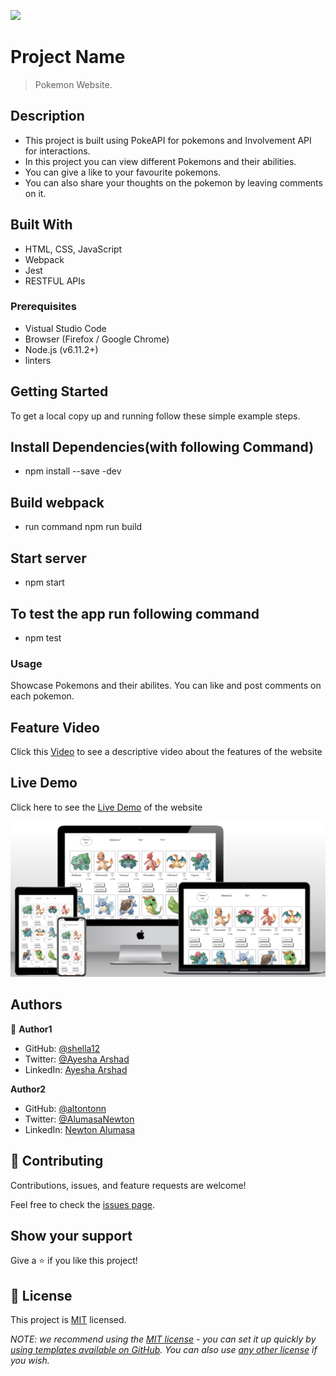 ![](https://img.shields.io/badge/Microverse-blueviolet)

# Project Name

> Pokemon Website.

## Description

- This project is built using PokeAPI for pokemons and Involvement API for interactions.
- In this project you can view different Pokemons and their abilities.
- You can give a like to your favourite pokemons.
- You can also share your thoughts on the pokemon by leaving comments on it.

## Built With

- HTML, CSS, JavaScript
- Webpack
- Jest
- RESTFUL APIs

### Prerequisites

- Vistual Studio Code
- Browser (Firefox / Google Chrome)
- Node.js (v6.11.2+)
- linters

## Getting Started

To get a local copy up and running follow these simple example steps.

## Install Dependencies(with following Command)

- npm install --save -dev

## Build webpack

- run command npm run build

## Start server

- npm start

## To test the app run following command

- npm test

### Usage

Showcase Pokemons and their abilites. You can like and post comments on each pokemon.

## Feature Video

Click this [Video](https://drive.google.com/file/d/1a7RdEyUAWa7g6i99kc4qzchwkugp2BVP/view?usp=sharing) to see a descriptive video about the features of the website 

## Live Demo

Click here to see the [Live Demo](https://shella12.github.io/PokePlayCards.github.io/dist/) of the website 

![](./app_screenshot.png)

## Authors

👤 **Author1**

- GitHub: [@shella12](https://github.com/shella12)
- Twitter: [@Ayesha Arshad](https://twitter.com/AyeshaA03712974)
- LinkedIn: [Ayesha Arshad](https://www.linkedin.com/in/ayesha-arshad-a690a015a/)

**Author2**

- GitHub: [@altontonn](https://github.com/altontonn)
- Twitter: [@AlumasaNewton](https://twitter.com/AlumasaNewton)
- LinkedIn: [Newton Alumasa](https://www.linkedin.com/in/newton-alumasa-7a05a21a2/)

## 🤝 Contributing

Contributions, issues, and feature requests are welcome!

Feel free to check the [issues page](../../issues/).

## Show your support

Give a ⭐️ if you like this project!

## 📝 License

This project is [MIT](./LICENSE.md) licensed.

_NOTE: we recommend using the [MIT license](https://choosealicense.com/licenses/mit/) - you can set it up quickly by [using templates available on GitHub](https://docs.github.com/en/communities/setting-up-your-project-for-healthy-contributions/adding-a-license-to-a-repository). You can also use [any other license](https://choosealicense.com/licenses/) if you wish._

